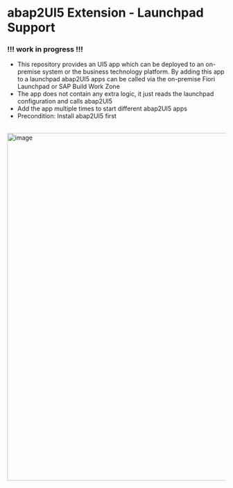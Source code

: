 # abap2UI5 Extension - Launchpad Support

### !!! work in progress !!!

* This repository provides an UI5 app which can be deployed to an on-premise system or the business technology platform. By adding this app to a launchpad abap2UI5 apps can be called via the on-premise Fiori Launchpad or SAP Build Work Zone
* The app does not contain any extra logic, it just reads the launchpad configuration and calls abap2UI5
* Add the app multiple times to start different abap2UI5 apps
* Precondition: Install abap2UI5 first
<br><br>
<img width="800" alt="image" src="https://github.com/oblomov-dev/abap2UI5_ext-launchpad_app/assets/102328295/1fe04e4b-4b16-4b74-8ddc-0bc1d6034f6e">

